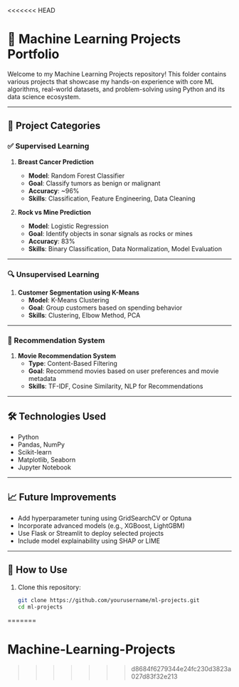 <<<<<<< HEAD
# 🤖 Machine Learning Projects Portfolio

Welcome to my Machine Learning Projects repository! This folder contains various projects that showcase my hands-on experience with core ML algorithms, real-world datasets, and problem-solving using Python and its data science ecosystem.

---

## 📁 Project Categories

### ✅ Supervised Learning

1. **Breast Cancer Prediction**
   - **Model**: Random Forest Classifier
   - **Goal**: Classify tumors as benign or malignant
   - **Accuracy**: ~96%
   - **Skills**: Classification, Feature Engineering, Data Cleaning

2. **Rock vs Mine Prediction**
   - **Model**: Logistic Regression
   - **Goal**: Identify objects in sonar signals as rocks or mines
   - **Accuracy**: 83%
   - **Skills**: Binary Classification, Data Normalization, Model Evaluation

---

### 🔍 Unsupervised Learning

1. **Customer Segmentation using K-Means**
   - **Model**: K-Means Clustering
   - **Goal**: Group customers based on spending behavior
   - **Skills**: Clustering, Elbow Method, PCA

---

### 🎯 Recommendation System

1. **Movie Recommendation System**
   - **Type**: Content-Based Filtering
   - **Goal**: Recommend movies based on user preferences and movie metadata
   - **Skills**: TF-IDF, Cosine Similarity, NLP for Recommendations

---

## 🛠️ Technologies Used

- Python
- Pandas, NumPy
- Scikit-learn
- Matplotlib, Seaborn
- Jupyter Notebook

---

## 📈 Future Improvements

- Add hyperparameter tuning using GridSearchCV or Optuna
- Incorporate advanced models (e.g., XGBoost, LightGBM)
- Use Flask or Streamlit to deploy selected projects
- Include model explainability using SHAP or LIME

---

## 🚀 How to Use

1. Clone this repository:
   ```bash
   git clone https://github.com/yourusername/ml-projects.git
   cd ml-projects
=======
# Machine-Learning-Projects
>>>>>>> d8684f6279344e24fc230d3823a027d83f32e213
